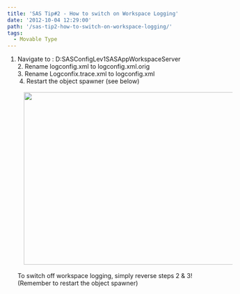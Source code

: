 ```yaml
---
title: 'SAS Tip#2 - How to switch on Workspace Logging'
date: '2012-10-04 12:29:00'
path: '/sas-tip2-how-to-switch-on-workspace-logging/'
tags:
  - Movable Type
---
```


1. Navigate to :  D:SASConfigLev1SASAppWorkspaceServer<br />2. Rename logconfig.xml to logconfig.xml.orig<br />3. Rename Logconfix.trace.xml to logconfig.xml<br />&nbsp;4. Restart the object spawner (see below)  <br /><br /><div style="clear: both; text-align: center;"></div><div style="clear: both; text-align: center;"><a href="../images/ServerManager.png" style="margin-left: 1em; margin-right: 1em;"><img border="0" height="398" src="http://1.bp.blogspot.com/-hc0FiUQaMQk/UI7MSlxJ7VI/AAAAAAAAASM/ABqohDJcmyw/s640/ServerManager.png" width="640" /></a></div><div style="clear: both; text-align: center;"><br /></div>To switch off workspace logging, simply reverse steps 2 &amp; 3!  (Remember to restart the object spawner)
